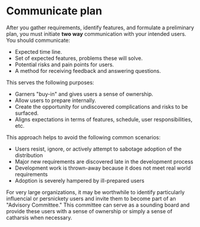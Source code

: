 # Communicate plan

After you gather requirements, identify features, and formulate a preliminary plan, you must initiate **two way** communication with your intended users. You should communicate:

* Expected time line.
* Set of expected features, problems these will solve.
* Potential risks and pain points for users.
* A method for receiving feedback and answering questions.


This serves the following purposes:

* Garners "buy-in" and gives users a sense of ownership.
* Allow users to prepare internally.
* Create the opportunity for undiscovered complications and risks to be surfaced.
* Aligns expectations in terms of features, schedule, user responsibilities, etc.

This approach helps to avoid the following common scenarios:

* Users resist, ignore, or actively attempt to sabotage adoption of the distribution
* Major new requirements are discovered late in the development process
* Development work is thrown-away because it does not meet real world requirements
* Adoption is severely hampered by ill-prepared users

For very large organizations, it may be worthwhile to identify particularly influencial or persnickety users and invite them to become part of an "Advisory Committee." This committee can serve as a sounding board and provide these users with a sense of ownership or simply a sense of catharsis when necessary.